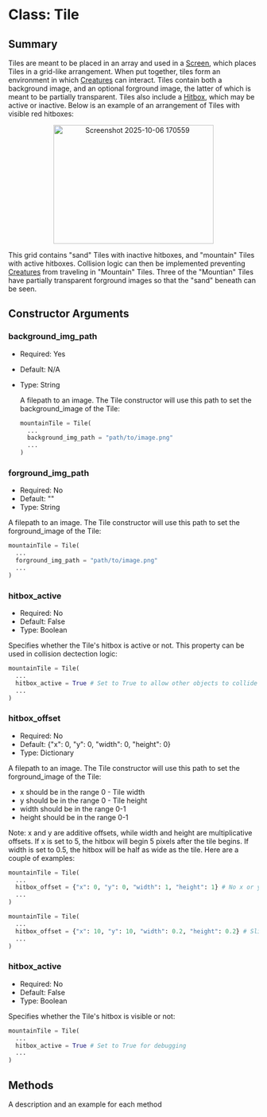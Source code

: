# Class: Tile
## Summary
Tiles are meant to be placed in an array and used in a [Screen](https://github.com/tylerapear/NESY-Engine/blob/tile-docs/docs/classes/entities/Screen.md), which places Tiles in a grid-like arrangement. When put together, tiles form an environment in which [Creatures](https://github.com/tylerapear/NESY-Engine/blob/tile-docs/docs/classes/entities/Creature.md) can interact. Tiles contain both a background image, and an optional forground image, the latter of which is meant to be partially transparent. Tiles also include a [Hitbox](https://github.com/tylerapear/NESY-Engine/blob/tile-docs/docs/classes/entities/Hitbox.md), which may be active or inactive. Below is an example of an arrangement of Tiles with visible red hitboxes:

<p align="center">
<img width="322" height="239" alt="Screenshot 2025-10-06 170559" src="https://github.com/user-attachments/assets/87844740-e1a6-45b7-bdb5-9329f5b5fbe8" />
</p>

This grid contains "sand" Tiles with inactive hitboxes, and "mountain" Tiles with active hitboxes. Collision logic can then be implemented preventing [Creatures](https://github.com/tylerapear/NESY-Engine/blob/tile-docs/docs/classes/entities/Creature.md) from traveling in "Mountain" Tiles. Three of the "Mountian" Tiles have partially transparent forground images so that the "sand" beneath can be seen.

## Constructor Arguments

### background_img_path

- Required: Yes
- Default: N/A
- Type: String

  A filepath to an image. The Tile constructor will use this path to set the background_image of the Tile:
  
  ```Python
  mountainTile = Tile(
    ...
    background_img_path = "path/to/image.png"
    ...
  )
  ```

### forground_img_path

- Required: No
- Default: ""
- Type: String
  
A filepath to an image. The Tile constructor will use this path to set the forground_image of the Tile:

```Python
mountainTile = Tile(
  ...
  forground_img_path = "path/to/image.png"
  ...
)
```

### hitbox_active

- Required: No
- Default: False
- Type: Boolean
  
Specifies whether the Tile's hitbox is active or not. This property can be used in collision dectection logic:

```Python
mountainTile = Tile(
  ...
  hitbox_active = True # Set to True to allow other objects to collide with the tile's hitbox
  ...
)
```

### hitbox_offset

- Required: No
- Default: {"x": 0, "y": 0, "width": 0, "height": 0}
- Type: Dictionary
  
A filepath to an image. The Tile constructor will use this path to set the forground_image of the Tile:

- x should be in the range 0 - Tile width
- y should be in the range 0 - Tile height
- width should be in the range 0-1
- height should be in the range 0-1

Note: x and y are additive offsets, while width and height are multiplicative offsets. If x is set to 5, the hitbox will begin 5 pixels after the tile begins. If width is set to 0.5, the hitbox will be half as wide as the tile. Here are a couple of examples:

```Python
mountainTile = Tile(
  ...
  hitbox_offset = {"x": 0, "y": 0, "width": 1, "height": 1} # No x or y offset, same height and width as the tile
  ...
)
```

```Python
mountainTile = Tile(
  ...
  hitbox_offset = {"x": 10, "y": 10, "width": 0.2, "height": 0.2} # Slight x and y offset, height and width are 1/5 the height and width of the tile.
  ...
)
```

### hitbox_active

- Required: No
- Default: False
- Type: Boolean
  
Specifies whether the Tile's hitbox is visible or not:

```Python
mountainTile = Tile(
  ...
  hitbox_active = True # Set to True for debugging
  ...
)
```

## Methods
A description and an example for each method
